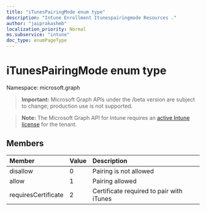 ```yaml
---
title: "iTunesPairingMode enum type"
description: "Intune Enrollment Itunespairingmode Resources ."
author: "jaiprakashmb"
localization_priority: Normal
ms.subservice: "intune"
doc_type: enumPageType
---
```


# iTunesPairingMode enum type

Namespace: microsoft.graph
> **Important:** Microsoft Graph APIs under the /beta version are subject to change; production use is not supported.

> **Note:** The Microsoft Graph API for Intune requires an [active Intune license](https://go.microsoft.com/fwlink/?linkid=839381) for the tenant.




## Members
|Member|Value|Description|
|:---|:---|:---|
|disallow|0|Pairing is not allowed|
|allow|1|Pairing allowed|
|requiresCertificate|2|Certificate required to pair with iTunes|
